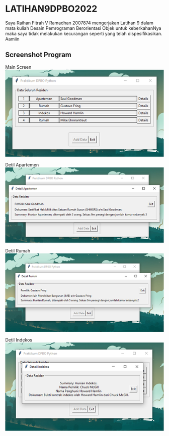 # LATIHAN9DPBO2022
Saya Raihan Fitrah V Ramadhan 2007874 mengerjakan Latihan 9 dalam mata kuliah Desain Pemrograman Berorientasi Objek untuk keberkahanNya maka saya tidak melakukan kecurangan seperti yang telah dispesifikasikan. Aamiin

## Screenshot Program

Main Screen
![alt text](https://github.com/vier15/LATIHAN9DPBO2022/blob/main/Screenshots/Main%20Screen.png)

Detil Apartemen
![alt text](https://github.com/vier15/LATIHAN9DPBO2022/blob/main/Screenshots/Detil%20Apartemen.png)

Detil Rumah
![alt text](https://github.com/vier15/LATIHAN9DPBO2022/blob/main/Screenshots/Detil%20Rumah.png)

Detil Indekos
![alt text](https://github.com/vier15/LATIHAN9DPBO2022/blob/main/Screenshots/Detil%20Indekos.png)
